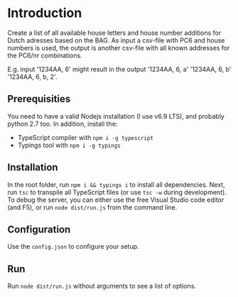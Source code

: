 # Introduction

Create a list of all available house letters and house number additions for Dutch adresses based on the BAG. As input a csv-file with PC6 and house numbers is used, the output is another csv-file with all known addresses for the PC6/nr combinations. 

E.g. input '1234AA, 6' might result in the output '1234AA, 6, a' '1234AA, 6, b' '1234AA, 6, b, 2'. 

## Prerequisities
You need to have a valid Nodejs installation (I use v6.9 LTS), and probably python 2.7 too. In addition, install the:
- TypeScript compiler with `npm i -g typescript`
- Typings tool with `npm i -g typings`

## Installation
In the root folder, run `npm i && typings i` to install all dependencies. Next, run `tsc` to transpile all TypeScript files (or use `tsc -w` during development). 
To debug the server, you can either use the free Visual Studio code editor (and F5), or run `node dist/run.js` from the command line.

## Configuration
Use the `config.json` to configure your setup. 

## Run
Run `node dist/run.js` without arguments to see a list of options.
